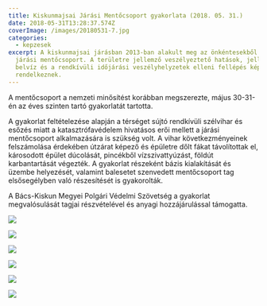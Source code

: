 ```yaml
---
title: Kiskunmajsai Járási Mentőcsoport gyakorlata (2018. 05. 31.)
date: 2018-05-31T13:28:37.574Z
coverImage: /images/20180531-7.jpg
categories:
  - kepzesek
excerpt: A kiskunmajsai járásban 2013-ban alakult meg az önkéntesekből álló
  járási mentőcsoport. A területre jellemző veszélyeztető hatások, jellemzően a
  belvíz és a rendkívüli időjárási veszélyhelyzetek elleni fellépés képességével
  rendelkeznek.
---
```

A mentőcsoport a nemzeti minősítést korábban megszerezte, május 30-31-én az éves szinten tartó gyakorlatát tartotta.

A gyakorlat feltételezése alapján a térséget sújtó rendkívüli szélvihar és esőzés miatt a katasztrófavédelem hivatásos erői mellett a járási mentőcsoport alkalmazására is szükség volt. A vihar következményeinek felszámolása érdekében útzárat képező és épületre dőlt fákat távolítottak el, károsodott épület dúcolását, pincékből vízszivattyúzást, földút karbantartását végezték. A gyakorlat részeként bázis kialakítását és üzembe helyezését, valamint balesetet szenvedett mentőcsoport tag elsősegélyben való részesítését is gyakorolták.

A Bács-Kiskun Megyei Polgári Védelmi Szövetség a gyakorlat megvalósulását tagjai részvételével és anyagi hozzájárulással támogatta.

![](/images/20180531-1.jpg)

![](/images/20180531-2.jpg)

![](/images/20180531-3.jpg)

![](/images/20180531-5.jpg)

![](/images/20180531-6.jpg)

![](/images/20180531-8.jpg)